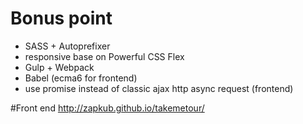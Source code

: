 
# Bonus point
 - SASS + Autoprefixer
 - responsive base on Powerful CSS Flex
 - Gulp + Webpack
 - Babel (ecma6 for frontend)
 - use promise instead of classic ajax http async request (frontend)
 
#Front end
  http://zapkub.github.io/takemetour/
